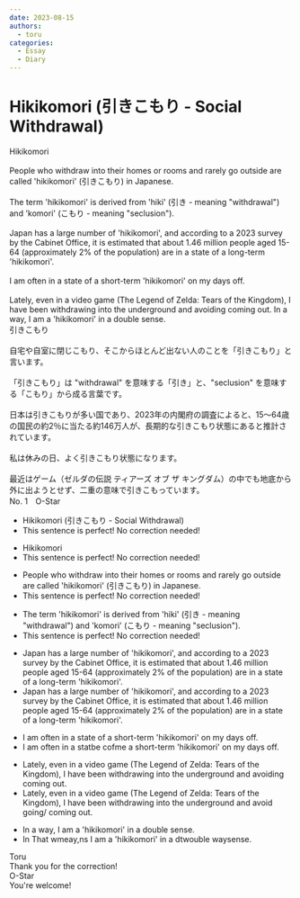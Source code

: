 ```yaml
---
date: 2023-08-15
authors:
  - toru
categories:
  - Essay
  - Diary
---
```


<h1 id="subject_show">Hikikomori (引きこもり - Social Withdrawal)</h1>
<div class="date" hidden>Aug 15, 2023 17:46</div>
<div id="post"><div id="body_show_ori">
Hikikomori<br/><br/>People who withdraw into their homes or rooms and rarely go outside are called 'hikikomori' (引きこもり) in Japanese.<br/><br/>The term 'hikikomori' is derived from 'hiki' (引き - meaning "withdrawal") and 'komori' (こもり - meaning "seclusion").<br/><br/>Japan has a large number of 'hikikomori', and according to a 2023 survey by the Cabinet Office, it is estimated that about 1.46 million people aged 15-64 (approximately 2% of the population) are in a state of a long-term 'hikikomori'.<br/><br/>I am often in a state of a short-term 'hikikomori' on my days off.<br/><br/>Lately, even in a video game (The Legend of Zelda: Tears of the Kingdom), I have been withdrawing into the underground and avoiding coming out. In a way, I am a 'hikikomori' in a double sense.
</div></div>

<!-- more -->

<div id="post_ja"><div id="body_show_mo">
引きこもり<br/><br/>自宅や自室に閉じこもり、そこからほとんど出ない人のことを「引きこもり」と言います。<br/><br/>「引きこもり」は "withdrawal" を意味する「引き」と、"seclusion" を意味する「こもり」から成る言葉です。<br/><br/>日本は引きこもりが多い国であり、2023年の内閣府の調査によると、15～64歳の国民の約2％に当たる約146万人が、長期的な引きこもり状態にあると推計されています。<br/><br/>私は休みの日、よく引きこもり状態になります。<br/><br/>最近はゲーム（ゼルダの伝説 ティアーズ オブ ザ キングダム）の中でも地底から外に出ようとせず、二重の意味で引きこもっています。
</div></div>
<div id="block"><div class="first_name"> No. 1　<span class="just_name">O-Star</span></div><div id="block2">
<ul class="correction_field">
<li class="incorrect">Hikikomori (引きこもり - Social Withdrawal)</li>
<li class="corrected perfect">This sentence is perfect! No correction needed!</li>
</ul>
<ul class="correction_field">
<li class="incorrect">Hikikomori</li>
<li class="corrected perfect">This sentence is perfect! No correction needed!</li>
</ul>
<ul class="correction_field">
<li class="incorrect">People who withdraw into their homes or rooms and rarely go outside are called 'hikikomori' (引きこもり) in Japanese.</li>
<li class="corrected perfect">This sentence is perfect! No correction needed!</li>
</ul>
<ul class="correction_field">
<li class="incorrect">The term 'hikikomori' is derived from 'hiki' (引き - meaning "withdrawal") and 'komori' (こもり - meaning "seclusion").</li>
<li class="corrected perfect">This sentence is perfect! No correction needed!</li>
</ul>
<ul class="correction_field">
<li class="incorrect">Japan has a large number of 'hikikomori', and according to a 2023 survey by the Cabinet Office, it is estimated that about 1.46 million people aged 15-64 (approximately 2% of the population) are in a state of a long-term 'hikikomori'.</li>
<li class="corrected correct">
Japan has a large number of 'hikikomori', and according to a 2023 survey by the Cabinet Office, it is estimated that about 1.46 million people aged 15-64 (approximately 2% of the population) are <span class="f_gray"><span class="sline">in a state of a </span></span>long-term 'hikikomori'.
</li>
</ul>
<ul class="correction_field">
<li class="incorrect">I am often in a state of a short-term 'hikikomori' on my days off.</li>
<li class="corrected correct">
I <span class="f_gray"><span class="sline">am </span></span>often <span class="f_gray"><span class="sline">in a stat</span></span><span class="f_red">b</span>e<span class="f_gray"><span class="sline"> </span></span><span class="f_red">c</span>o<span class="f_gray"><span class="sline">f</span></span><span class="f_red">me</span> a short-term 'hikikomori' on my days off.
</li>
</ul>
<ul class="correction_field">
<li class="incorrect">Lately, even in a video game (The Legend of Zelda: Tears of the Kingdom), I have been withdrawing into the underground and avoiding coming out.</li>
<li class="corrected correct">
Lately, even in a video game (The Legend of Zelda: Tears of the Kingdom), I have been withdrawing into the underground and avoid<span class="f_red"> go</span>ing<span class="f_red">/</span><span class="f_gray"><span class="sline"> </span></span>coming out.
</li>
</ul>
<ul class="correction_field">
<li class="incorrect">In a way, I am a 'hikikomori' in a double sense.</li>
<li class="corrected correct">
<span class="f_gray"><span class="sline">In </span></span><span class="f_red">Th</span>a<span class="f_red">t</span> <span class="f_gray"><span class="sline">w</span></span><span class="f_red">me</span>a<span class="f_gray"><span class="sline">y,</span></span><span class="f_red">ns</span> I am a 'hikikomori' in <span class="f_gray"><span class="sline">a d</span></span><span class="f_red">tw</span>o<span class="f_gray"><span class="sline">uble</span></span> <span class="f_red">way</span>s<span class="f_gray"><span class="sline">ense</span></span>.<span class="f_red"> </span>
</li>
</ul>
</div><div class="name"><span class="just_name">Toru</span><br>
Thank you for the correction!
</div>
<div class="name"><span class="just_name">O-Star</span><br>
You're welcome!
</div>
</div>
